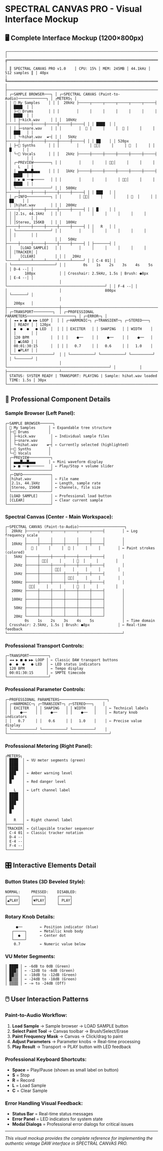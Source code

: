 # SPECTRAL CANVAS PRO - Visual Interface Mockup

## 🖥️ **Complete Interface Mockup (1200×800px)**

```
┌─────────────────────────────────────────────────────────────────────────────────┐
│ ╔═══════════════════════════════════════════════════════════════════════════════╗ │
│ ║ SPECTRAL CANVAS PRO v1.0    │ CPU: 15% │ MEM: 245MB │ 44.1kHz │ 512 samples ║ │ 40px
│ ╚═══════════════════════════════════════════════════════════════════════════════╝ │
├─────────────────────────────────────────────────────────────────────────────────┤
│ ┌─SAMPLE BROWSER───┐ │ ┌─SPECTRAL CANVAS (Paint-to-Audio)─────────────┐ │ ┌METERS┐ │
│ │ 📁 My Samples    │ │ │  20kHz ├─────┬─────┬─────┬─────┬─────┬─────┤ │ │ ████  │ │
│ │ ├─📁 Drums       │ │ │        │     │     │     │     │     │     │ │ │ ████  │ │
│ │ │ ├─kick.wav     │ │ │  10kHz ├─────┼─────┼─────┼─────┼─────┼─────┤ │ │ ████  │ │
│ │ │ ├─snare.wav    │ │ │        │  🎨 │     │     │  🎨 │     │     │ │ │ ███   │ │
│ │ │ └─hihat.wav  ◄─┤ │ │   5kHz ├─────┼─────┼─────┼─────┼─────┼─────┤ │ │ ██    │ │ 520px
│ │ ├─📁 Synths      │ │ │        │     │ 🎨🎨│     │     │ 🎨  │     │ │ │ █     │ │
│ │ └─📁 Vocals      │ │ │   2kHz ├─────┼─────┼─────┼─────┼─────┼─────┤ │ │       │ │
│ │ ┌─PREVIEW────────┐ │ │        │     │     │ 🎨🎨│     │     │     │ │ │   L   │ │
│ │ │ ▄▄▄█▄▄█▄▄▄    │ │ │   1kHz ├─────┼─────┼─────┼─────┼─────┼─────┤ │ │ ████  │ │
│ │ │ ▶ ■ ──●─────   │ │ │        │     │     │     │ 🎨🎨│     │     │ │ │ ████  │ │
│ │ └────────────────┘ │ │  500Hz ├─────┼─────┼─────┼─────┼─────┼─────┤ │ │ ███   │ │
│ │ ┌─INFO───────────┐ │ │        │ 🎨🎨│     │     │     │ 🎨  │     │ │ │ ██    │ │
│ │ │hihat.wav       │ │ │  200Hz ├─────┼─────┼─────┼─────┼─────┼─────┤ │ │ █     │ │
│ │ │2.1s, 44.1kHz   │ │ │        │     │     │     │     │     │     │ │ │       │ │
│ │ │Stereo, 156KB   │ │ │  100Hz ├─────┼─────┼─────┼─────┼─────┼─────┤ │ │   R   │ │
│ │ └────────────────┘ │ │        │     │     │     │     │     │     │ │ │       │ │
│ │                    │ │   50Hz ├─────┼─────┼─────┼─────┼─────┼─────┤ │ ├───────┤ │
│ │    [LOAD SAMPLE]   │ │        │     │     │     │     │     │     │ │ │TRACKER│ │
│ │    [CLEAR]         │ │ │   20Hz └─────┴─────┴─────┴─────┴─────┴─────┘ │ │ C-4 01│ │
│ └────────────────────┘ │ │        0s    1s    2s    3s    4s    5s     │ │ D-4 --│ │
│        180px           │ │ Crosshair: 2.5kHz, 1.5s | Brush: ●8px      │ │ E-4 --│ │
│                        │ └─────────────────────────────────────────────┘ │ │ F-4 --│ │
│                        │                    800px                       │ └───────┘ │
│                        │                                               │   200px   │
├────────────────────────┼───────────────────────────────────────────────┼───────────┤
│ ┌─TRANSPORT─────────┐  │ ┌─PROFESSIONAL PARAMETERS──────────────────────┐ │ ┌─ERROR─┐ │
│ │ ◄◄ ▶ ■ ● ▶▶ LOOP │  │ │ ┌─HARMONIC─┐ ┌─TRANSIENT─┐ ┌─STEREO───┐    │ │ │ READY │ │ 120px
│ │ ●  ●  ●   ● LED  │  │ │ │ EXCITER   │ │ SHAPING   │ │ WIDTH    │    │ │ │       │ │
│ │ 120 BPM          │  │ │ │    ●──    │ │    ●──    │ │    ●──   │    │ │ │ ●LOAD │ │
│ │ 00:01:30:15      │  │ │ │   0.7     │ │   0.6     │ │   1.0    │    │ │ │ ●PLAY │ │
│ └───────────────────┘  │ │ └───────────┘ └───────────┘ └──────────┘    │ │ └───────┘ │
│                        │ └───────────────────────────────────────────────┘ │           │
├────────────────────────┴───────────────────────────────────────────────────┴───────────┤
│ STATUS: SYSTEM READY | TRANSPORT: PLAYING | Sample: hihat.wav loaded      │ TIME: 1.5s │ 30px
└─────────────────────────────────────────────────────────────────────────────────────────┘
```

## 🎨 **Professional Component Details**

### **Sample Browser (Left Panel):**
```
┌─SAMPLE BROWSER──────┐
│ 📁 My Samples      │ ← Expandable tree structure
│ ├─📁 Drums         │
│ │ ├─kick.wav       │ ← Individual sample files
│ │ ├─snare.wav      │
│ │ └─hihat.wav    ◄─┤ ← Currently selected (highlighted)
│ ├─📁 Synths        │
│ └─📁 Vocals        │
│ ┌─PREVIEW──────────┐
│ │ ▄▄▄█▄▄█▄▄▄      │ ← Mini waveform display
│ │ ▶ ■ ──●───────   │ ← Play/Stop + volume slider
│ └──────────────────┘
│ ┌─INFO─────────────┐
│ │hihat.wav         │ ← File name
│ │2.1s, 44.1kHz     │ ← Length, sample rate
│ │Stereo, 156KB     │ ← Channels, file size
│ └──────────────────┘
│ [LOAD SAMPLE]      │ ← Professional load button
│ [CLEAR]            │ ← Clear current sample
└────────────────────┘
```

### **Spectral Canvas (Center - Main Workspace):**
```
┌─SPECTRAL CANVAS (Paint-to-Audio)─────────────────────┐
│  20kHz ├─────┬─────┬─────┬─────┬─────┬─────┤        │ ← Log frequency scale
│        │     │     │     │     │     │     │        │
│  10kHz ├─────┼─────┼─────┼─────┼─────┼─────┤        │
│        │  🎨 │     │     │  🎨 │     │     │        │ ← Paint strokes (colored)
│   5kHz ├─────┼─────┼─────┼─────┼─────┼─────┤        │
│        │     │ 🎨🎨│     │     │ 🎨  │     │        │
│   2kHz ├─────┼─────┼─────┼─────┼─────┼─────┤        │
│        │     │     │ 🎨🎨│     │     │     │        │
│   1kHz ├─────┼─────┼─────┼─────┼─────┼─────┤        │
│        │     │     │     │ 🎨🎨│     │     │        │
│  500Hz ├─────┼─────┼─────┼─────┼─────┼─────┤        │
│        │ 🎨🎨│     │     │     │ 🎨  │     │        │
│  200Hz ├─────┼─────┼─────┼─────┼─────┼─────┤        │
│        │     │     │     │     │     │     │        │
│  100Hz ├─────┼─────┼─────┼─────┼─────┼─────┤        │
│        │     │     │     │     │     │     │        │
│   50Hz ├─────┼─────┼─────┼─────┼─────┼─────┤        │
│        │     │     │     │     │     │     │        │
│   20Hz └─────┴─────┴─────┴─────┴─────┴─────┘        │
│        0s    1s    2s    3s    4s    5s             │ ← Time domain
│ Crosshair: 2.5kHz, 1.5s | Brush: ●8px             │ ← Real-time feedback
└─────────────────────────────────────────────────────┘
```

### **Professional Transport Controls:**
```
┌─TRANSPORT─────────┐
│ ◄◄ ▶ ■ ● ▶▶ LOOP │ ← Classic DAW transport buttons
│ ●  ●  ●   ● LED  │ ← LED status indicators  
│ 120 BPM          │ ← Tempo display
│ 00:01:30:15      │ ← SMPTE timecode
└───────────────────┘
```

### **Professional Parameter Controls:**
```
┌─PROFESSIONAL PARAMETERS──────────────────────┐
│ ┌─HARMONIC─┐ ┌─TRANSIENT─┐ ┌─STEREO───┐    │
│ │ EXCITER   │ │ SHAPING   │ │ WIDTH    │    │ ← Technical labels
│ │    ●──    │ │    ●──    │ │    ●──   │    │ ← Rotary knob indicators
│ │   0.7     │ │   0.6     │ │   1.0    │    │ ← Precise value display
│ └───────────┘ └───────────┘ └──────────┘    │
└───────────────────────────────────────────────┘
```

### **Professional Metering (Right Panel):**
```
┌METERS┐
│ ████  │ ← VU meter segments (green)
│ ████  │
│ ████  │
│ ███   │ ← Amber warning level
│ ██    │
│ █     │ ← Red danger level
│       │
│   L   │ ← Left channel label
│ ████  │
│ ████  │
│ ███   │
│ ██    │
│ █     │
│       │
│   R   │ ← Right channel label
├───────┤
│TRACKER│ ← Collapsible tracker sequencer
│ C-4 01│ ← Classic tracker notation
│ D-4 --│
│ E-4 --│
│ F-4 --│
└───────┘
```

## 🎛️ **Interactive Elements Detail**

### **Button States (3D Beveled Style):**
```
NORMAL:     PRESSED:    DISABLED:
┌─────┐     ┌─────┐     ┌─────┐
│▲PLAY│     │▼PLAY│     │ PLAY│
└─────┘     └─────┘     └─────┘
```

### **Rotary Knob Details:**
```
     ●──        ← Position indicator (blue)
   ┌─────┐      ← Metallic knob body
   │  ●  │      ← Center dot
   └─────┘
    0.7         ← Numeric value below
```

### **VU Meter Segments:**
```
│ ████ │ ← -6dB to 0dB (Green)
│ ███▒ │ ← -12dB to -6dB (Green)  
│ ██▒▒ │ ← -18dB to -12dB (Green)
│ █▒▒▒ │ ← -24dB to -18dB (Green)
│ ▒▒▒▒ │ ← -∞ to -24dB (Off)
```

## 🖱️ **User Interaction Patterns**

### **Paint-to-Audio Workflow:**
1. **Load Sample** → Sample browser → LOAD SAMPLE button
2. **Select Paint Tool** → Canvas toolbar → Brush/Select/Erase
3. **Paint Frequency Mask** → Canvas → Click/drag to paint
4. **Adjust Parameters** → Parameter knobs → Real-time processing
5. **Play Result** → Transport → PLAY button with LED feedback

### **Professional Keyboard Shortcuts:**
- **Space** = Play/Pause (shown as small label on button)
- **S** = Stop
- **R** = Record
- **L** = Load Sample
- **C** = Clear Sample

### **Error Handling Visual Feedback:**
- **Status Bar** = Real-time status messages
- **Error Panel** = LED indicators for system state
- **Modal Dialogs** = Professional error dialogs for critical issues

---

*This visual mockup provides the complete reference for implementing the authentic vintage DAW interface in SPECTRAL CANVAS PRO.*